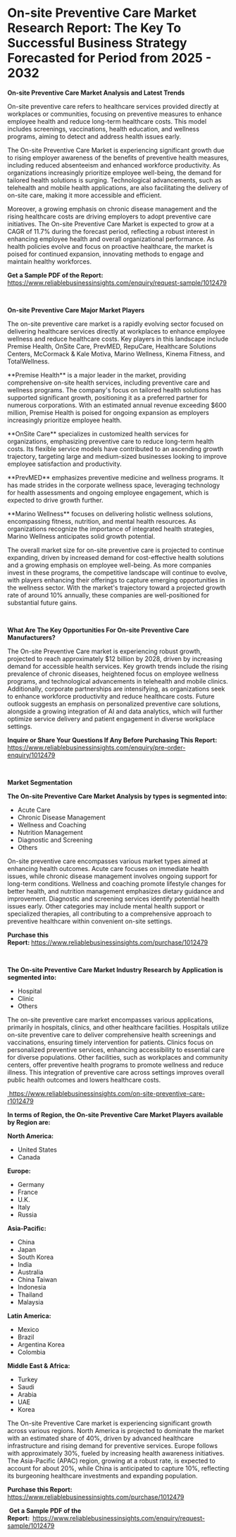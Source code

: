 <p><h1>On-site Preventive Care Market Research Report: The Key To Successful Business Strategy Forecasted for Period from 2025 - 2032</h1></p><p><strong>On-site Preventive Care Market Analysis and Latest Trends</strong></p>
<p><p>On-site preventive care refers to healthcare services provided directly at workplaces or communities, focusing on preventive measures to enhance employee health and reduce long-term healthcare costs. This model includes screenings, vaccinations, health education, and wellness programs, aiming to detect and address health issues early.</p><p>The On-site Preventive Care Market is experiencing significant growth due to rising employer awareness of the benefits of preventive health measures, including reduced absenteeism and enhanced workforce productivity. As organizations increasingly prioritize employee well-being, the demand for tailored health solutions is surging. Technological advancements, such as telehealth and mobile health applications, are also facilitating the delivery of on-site care, making it more accessible and efficient.</p><p>Moreover, a growing emphasis on chronic disease management and the rising healthcare costs are driving employers to adopt preventive care initiatives. The On-site Preventive Care Market is expected to grow at a CAGR of 11.7% during the forecast period, reflecting a robust interest in enhancing employee health and overall organizational performance. As health policies evolve and focus on proactive healthcare, the market is poised for continued expansion, innovating methods to engage and maintain healthy workforces.</p></p>
<p><strong>Get a Sample PDF of the Report:&nbsp;</strong> <a href="https://www.reliablebusinessinsights.com/enquiry/request-sample/1012479?utm_campaign=3202&utm_medium=2&utm_source=Github&utm_content=ia&utm_term=13042025&utm_id=on-site-preventive-care">https://www.reliablebusinessinsights.com/enquiry/request-sample/1012479</a></p>
<p>&nbsp;</p>
<p><strong>On-site Preventive Care Major Market Players</strong></p>
<p><p>The on-site preventive care market is a rapidly evolving sector focused on delivering healthcare services directly at workplaces to enhance employee wellness and reduce healthcare costs. Key players in this landscape include Premise Health, OnSite Care, PrevMED, RepuCare, Healthcare Solutions Centers, McCormack & Kale Motiva, Marino Wellness, Kinema Fitness, and TotalWellness.</p><p>**Premise Health** is a major leader in the market, providing comprehensive on-site health services, including preventive care and wellness programs. The company's focus on tailored health solutions has supported significant growth, positioning it as a preferred partner for numerous corporations. With an estimated annual revenue exceeding $600 million, Premise Health is poised for ongoing expansion as employers increasingly prioritize employee health.</p><p>**OnSite Care** specializes in customized health services for organizations, emphasizing preventive care to reduce long-term health costs. Its flexible service models have contributed to an ascending growth trajectory, targeting large and medium-sized businesses looking to improve employee satisfaction and productivity.</p><p>**PrevMED** emphasizes preventive medicine and wellness programs. It has made strides in the corporate wellness space, leveraging technology for health assessments and ongoing employee engagement, which is expected to drive growth further.</p><p>**Marino Wellness** focuses on delivering holistic wellness solutions, encompassing fitness, nutrition, and mental health resources. As organizations recognize the importance of integrated health strategies, Marino Wellness anticipates solid growth potential.</p><p>The overall market size for on-site preventive care is projected to continue expanding, driven by increased demand for cost-effective health solutions and a growing emphasis on employee well-being. As more companies invest in these programs, the competitive landscape will continue to evolve, with players enhancing their offerings to capture emerging opportunities in the wellness sector. With the market's trajectory toward a projected growth rate of around 10% annually, these companies are well-positioned for substantial future gains.</p></p>
<p>&nbsp;</p>
<p><strong>What Are The Key Opportunities For On-site Preventive Care Manufacturers?</strong></p>
<p><p>The On-site Preventive Care market is experiencing robust growth, projected to reach approximately $12 billion by 2028, driven by increasing demand for accessible health services. Key growth trends include the rising prevalence of chronic diseases, heightened focus on employee wellness programs, and technological advancements in telehealth and mobile clinics. Additionally, corporate partnerships are intensifying, as organizations seek to enhance workforce productivity and reduce healthcare costs. Future outlook suggests an emphasis on personalized preventive care solutions, alongside a growing integration of AI and data analytics, which will further optimize service delivery and patient engagement in diverse workplace settings.</p></p>
<p><strong>Inquire or Share Your Questions If Any Before Purchasing This Report:</strong> <a href="https://www.reliablebusinessinsights.com/enquiry/pre-order-enquiry/1012479?utm_campaign=3202&utm_medium=2&utm_source=Github&utm_content=ia&utm_term=13042025&utm_id=on-site-preventive-care">https://www.reliablebusinessinsights.com/enquiry/pre-order-enquiry/1012479</a></p>
<p>&nbsp;</p>
<p><strong>Market Segmentation</strong></p>
<p><strong>The On-site Preventive Care Market Analysis by types is segmented into:</strong></p>
<p><ul><li>Acute Care</li><li>Chronic Disease Management</li><li>Wellness and Coaching</li><li>Nutrition Management</li><li>Diagnostic and Screening</li><li>Others</li></ul></p>
<p><p>On-site preventive care encompasses various market types aimed at enhancing health outcomes. Acute care focuses on immediate health issues, while chronic disease management involves ongoing support for long-term conditions. Wellness and coaching promote lifestyle changes for better health, and nutrition management emphasizes dietary guidance and improvement. Diagnostic and screening services identify potential health issues early. Other categories may include mental health support or specialized therapies, all contributing to a comprehensive approach to preventive healthcare within convenient on-site settings.</p></p>
<p><strong>Purchase this Report:&nbsp;</strong><a href="https://www.reliablebusinessinsights.com/purchase/1012479?utm_campaign=3202&utm_medium=2&utm_source=Github&utm_content=ia&utm_term=13042025&utm_id=on-site-preventive-care">https://www.reliablebusinessinsights.com/purchase/1012479</a></p>
<p>&nbsp;</p>
<p><strong>The On-site Preventive Care Market Industry Research by Application is segmented into:</strong></p>
<p><ul><li>Hospital</li><li>Clinic</li><li>Others</li></ul></p>
<p><p>The on-site preventive care market encompasses various applications, primarily in hospitals, clinics, and other healthcare facilities. Hospitals utilize on-site preventive care to deliver comprehensive health screenings and vaccinations, ensuring timely intervention for patients. Clinics focus on personalized preventive services, enhancing accessibility to essential care for diverse populations. Other facilities, such as workplaces and community centers, offer preventive health programs to promote wellness and reduce illness. This integration of preventive care across settings improves overall public health outcomes and lowers healthcare costs.</p></p>
<p><a href="https://www.reliablebusinessinsights.com/on-site-preventive-care-r1012479?utm_campaign=3202&utm_medium=2&utm_source=Github&utm_content=ia&utm_term=13042025&utm_id=on-site-preventive-care">&nbsp;https://www.reliablebusinessinsights.com/on-site-preventive-care-r1012479</a></p>
<p><strong>In terms of Region, the On-site Preventive Care Market Players available by Region are:</strong></p>
<p>
    <p> <strong> North America: </strong>
        <ul>
            <li>United States</li>
            <li>Canada</li>
        </ul>
        </p> 
    <p> <strong> Europe: </strong>
        <ul>
            <li>Germany</li>
            <li>France</li>
            <li>U.K.</li>
            <li>Italy</li>
            <li>Russia</li>
        </ul>
        </p> 
    <p> <strong> Asia-Pacific: </strong>
        <ul>
            <li>China</li>
            <li>Japan</li>
            <li>South Korea</li>
            <li>India</li>
            <li>Australia</li>
            <li>China Taiwan</li>
            <li>Indonesia</li>
            <li>Thailand</li>
            <li>Malaysia</li>
        </ul>
        </p> 
    <p> <strong> Latin America: </strong>
        <ul>
            <li>Mexico</li>
            <li>Brazil</li>
            <li>Argentina Korea</li>
            <li>Colombia</li>
        </ul>
        </p> 
    <p> <strong> Middle East & Africa: </strong>
        <ul>
            <li>Turkey</li>
            <li>Saudi</li>
            <li>Arabia</li>
            <li>UAE</li>
            <li>Korea</li>
        </ul>
    </p>
    </p>
<p><p>The On-site Preventive Care market is experiencing significant growth across various regions. North America is projected to dominate the market with an estimated share of 40%, driven by advanced healthcare infrastructure and rising demand for preventive services. Europe follows with approximately 30%, fueled by increasing health awareness initiatives. The Asia-Pacific (APAC) region, growing at a robust rate, is expected to account for about 20%, while China is anticipated to capture 10%, reflecting its burgeoning healthcare investments and expanding population.</p></p>
<p><strong>Purchase this Report: </strong><a href="https://www.reliablebusinessinsights.com/purchase/1012479?utm_campaign=3202&utm_medium=2&utm_source=Github&utm_content=ia&utm_term=13042025&utm_id=on-site-preventive-care">https://www.reliablebusinessinsights.com/purchase/1012479</a></p>
<p>&nbsp;<strong>Get a Sample PDF of the Report:&nbsp;&nbsp;</strong><a href="https://www.reliablebusinessinsights.com/enquiry/request-sample/1012479?utm_campaign=3202&utm_medium=2&utm_source=Github&utm_content=ia&utm_term=13042025&utm_id=on-site-preventive-care">https://www.reliablebusinessinsights.com/enquiry/request-sample/1012479</a></p>
<p><strong></strong></p>
<p><p></p><p></p><p></p></p>